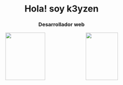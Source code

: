 

<h1 align="center">Hola! soy k3yzen</h1>




<h3 align="center">Desarrollador web</h3>


<p align="center">
  <img width="50%" height="151px" src="https://github-readme-stats.vercel.app/api?username=k3yzen&show_icons=true&hide_border=false&title_color=555&text_color=777&icon_color=777&bg_color=fff" />  
  <img src="https://github-readme-stats.vercel.app/api/top-langs/?username=k3yzen&layout=compact" align="top" height="151px" width="45%"/>
</p>

